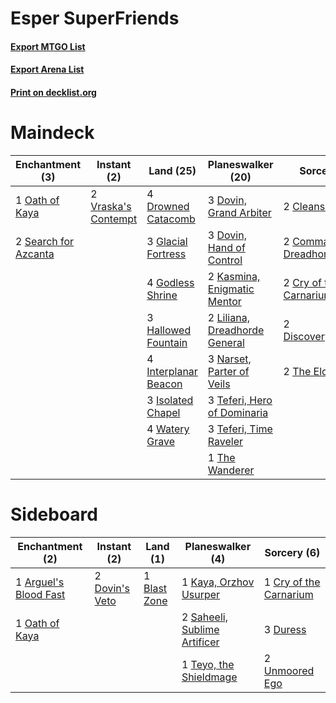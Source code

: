 # Esper SuperFriends

#### [Export MTGO List](../collection/Esper%20SuperFriends/Esper%20SuperFriends.txt)
#### [Export Arena List](../collection/Esper%20SuperFriends/Esper%20SuperFriends_arena.txt)
#### [Print on decklist.org](http://decklist.org/?deckmain=2%09Cleansing%20Nova%0A2%09Command%20the%20Dreadhorde%0A2%09Cry%20of%20the%20Carnarium%0A2%09Discovery/Dispersal%0A3%09Dovin,%20Grand%20Arbiter%0A3%09Dovin,%20Hand%20of%20Control%0A4%09Drowned%20Catacomb%0A3%09Glacial%20Fortress%0A4%09Godless%20Shrine%0A3%09Hallowed%20Fountain%0A4%09Interplanar%20Beacon%0A3%09Isolated%20Chapel%0A2%09Kasmina,%20Enigmatic%20Mentor%0A2%09Liliana,%20Dreadhorde%20General%0A3%09Narset,%20Parter%20of%20Veils%0A1%09Oath%20of%20Kaya%0A2%09Search%20for%20Azcanta%0A3%09Teferi,%20Hero%20of%20Dominaria%0A3%09Teferi,%20Time%20Raveler%0A2%09The%20Elderspell%0A1%09The%20Wanderer%0A2%09Vraska's%20Contempt%0A4%09Watery%20Grave&deckside=1%09Arguel's%20Blood%20Fast%0A1%09Blast%20Zone%0A1%09Cry%20of%20the%20Carnarium%0A2%09Dovin's%20Veto%0A3%09Duress%0A1%09Kaya,%20Orzhov%20Usurper%0A1%09Oath%20of%20Kaya%0A2%09Saheeli,%20Sublime%20Artificer%0A1%09Teyo,%20the%20Shieldmage%0A2%09Unmoored%20Ego)
# Maindeck

|                                        Enchantment (3)                                        |                                         Instant (2)                                          |                                           Land (25)                                           |                                           Planeswalker (20)                                            |                                           Sorcery (10)                                            |
|-----------------------------------------------------------------------------------------------|----------------------------------------------------------------------------------------------|-----------------------------------------------------------------------------------------------|--------------------------------------------------------------------------------------------------------|---------------------------------------------------------------------------------------------------|
|1 [Oath of Kaya](http://gatherer.wizards.com/Pages/Card/Details.aspx?multiverseid=461136)      |2 [Vraska's Contempt](http://gatherer.wizards.com/Pages/Card/Details.aspx?multiverseid=435283)|4 [Drowned Catacomb](http://gatherer.wizards.com/Pages/Card/Details.aspx?multiverseid=430633)  |3 [Dovin, Grand Arbiter](http://gatherer.wizards.com/Pages/Card/Details.aspx?multiverseid=457311)       |2 [Cleansing Nova](http://gatherer.wizards.com/Pages/Card/Details.aspx?multiverseid=447145)        |
|2 [Search for Azcanta](http://gatherer.wizards.com/Pages/Card/Details.aspx?multiverseid=435226)|                                                                                              |3 [Glacial Fortress](http://gatherer.wizards.com/Pages/Card/Details.aspx?multiverseid=190562)  |3 [Dovin, Hand of Control](http://gatherer.wizards.com/Pages/Card/Details.aspx?multiverseid=461156)     |2 [Command the Dreadhorde](http://gatherer.wizards.com/Pages/Card/Details.aspx?multiverseid=461009)|
|                                                                                               |                                                                                              |4 [Godless Shrine](http://gatherer.wizards.com/Pages/Card/Details.aspx?multiverseid=405099)    |2 [Kasmina, Enigmatic Mentor](http://gatherer.wizards.com/Pages/Card/Details.aspx?multiverseid=460983)  |2 [Cry of the Carnarium](http://gatherer.wizards.com/Pages/Card/Details.aspx?multiverseid=457214)  |
|                                                                                               |                                                                                              |3 [Hallowed Fountain](http://gatherer.wizards.com/Pages/Card/Details.aspx?multiverseid=97071)  |2 [Liliana, Dreadhorde General](http://gatherer.wizards.com/Pages/Card/Details.aspx?multiverseid=461024)|2 [Discovery/Dispersal](http://gatherer.wizards.com/Pages/Card/Details.aspx?multiverseid=452973)   |
|                                                                                               |                                                                                              |4 [Interplanar Beacon](http://gatherer.wizards.com/Pages/Card/Details.aspx?multiverseid=461174)|3 [Narset, Parter of Veils](http://gatherer.wizards.com/Pages/Card/Details.aspx?multiverseid=460988)    |2 [The Elderspell](http://gatherer.wizards.com/Pages/Card/Details.aspx?multiverseid=461016)        |
|                                                                                               |                                                                                              |3 [Isolated Chapel](http://gatherer.wizards.com/Pages/Card/Details.aspx?multiverseid=443129)   |3 [Teferi, Hero of Dominaria](http://gatherer.wizards.com/Pages/Card/Details.aspx?multiverseid=443095)  |                                                                                                   |
|                                                                                               |                                                                                              |4 [Watery Grave](http://gatherer.wizards.com/Pages/Card/Details.aspx?multiverseid=405114)      |3 [Teferi, Time Raveler](http://gatherer.wizards.com/Pages/Card/Details.aspx?multiverseid=461148)       |                                                                                                   |
|                                                                                               |                                                                                              |                                                                                               |1 [The Wanderer](http://gatherer.wizards.com/Pages/Card/Details.aspx?multiverseid=460964)               |                                                                                                   |


# Sideboard

|                                        Enchantment (2)                                         |                                       Instant (2)                                       |                                       Land (1)                                        |                                           Planeswalker (4)                                            |                                           Sorcery (6)                                           |
|------------------------------------------------------------------------------------------------|-----------------------------------------------------------------------------------------|---------------------------------------------------------------------------------------|-------------------------------------------------------------------------------------------------------|-------------------------------------------------------------------------------------------------|
|1 [Arguel's Blood Fast](http://gatherer.wizards.com/Pages/Card/Details.aspx?multiverseid=439316)|2 [Dovin's Veto](http://gatherer.wizards.com/Pages/Card/Details.aspx?multiverseid=461120)|1 [Blast Zone](http://gatherer.wizards.com/Pages/Card/Details.aspx?multiverseid=461171)|1 [Kaya, Orzhov Usurper](http://gatherer.wizards.com/Pages/Card/Details.aspx?multiverseid=457330)      |1 [Cry of the Carnarium](http://gatherer.wizards.com/Pages/Card/Details.aspx?multiverseid=457214)|
|1 [Oath of Kaya](http://gatherer.wizards.com/Pages/Card/Details.aspx?multiverseid=461136)       |                                                                                         |                                                                                       |2 [Saheeli, Sublime Artificer](http://gatherer.wizards.com/Pages/Card/Details.aspx?multiverseid=461161)|3 [Duress](http://gatherer.wizards.com/Pages/Card/Details.aspx?multiverseid=14557)               |
|                                                                                                |                                                                                         |                                                                                       |1 [Teyo, the Shieldmage](http://gatherer.wizards.com/Pages/Card/Details.aspx?multiverseid=460959)      |2 [Unmoored Ego](http://gatherer.wizards.com/Pages/Card/Details.aspx?multiverseid=452962)        |

